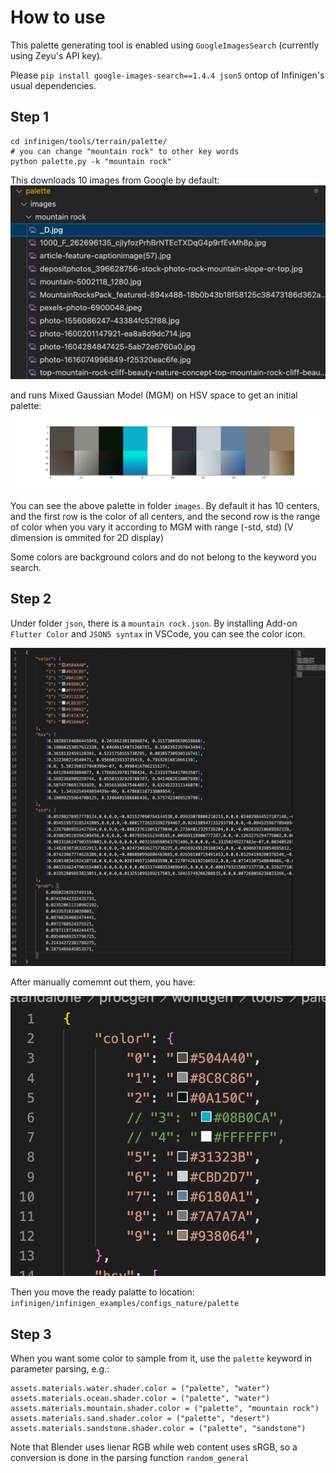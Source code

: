 # How to use

This palette generating tool is enabled using `GoogleImagesSearch` (currently using Zeyu's API key). 

Please `pip install google-images-search==1.4.4 json5` ontop of Infinigen's usual dependencies.

## Step 1

```
cd infinigen/tools/terrain/palette/
# you can change "mountain rock" to other key words
python palette.py -k "mountain rock"
```

This downloads 10 images from Google by default:
![](demo1.png)

and runs Mixed Gaussian Model (MGM) on HSV space to get an initial palette:
![](demo2.png)

You can see the above palette in folder `images`. By default it has 10 centers, and the first row is the color of all centers, and the second row is the range of color when you vary it according to MGM with range (-std, std) (V dimension is ommited for 2D display)

Some colors are background colors and do not belong to the keyword you search.

## Step 2

Under folder `json`, there is a `mountain rock.json`. By installing Add-on `Flutter Color` and `JSON5 syntax` in VSCode, you can see the color icon. 

![](demo3.png)

After manually comemnt out them, you have:

![](demo4.png)

Then you move the ready palatte to location: `infinigen/infinigen_examples/configs_nature/palette`

## Step 3

When you want some color to sample from it, use the `palette` keyword in parameter parsing, e.g.:

```
assets.materials.water.shader.color = ("palette", "water")
assets.materials.ocean.shader.color = ("palette", "water")
assets.materials.mountain.shader.color = ("palette", "mountain rock")
assets.materials.sand.shader.color = ("palette", "desert")
assets.materials.sandstone.shader.color = ("palette", "sandstone")
```

Note that Blender uses lienar RGB while web content uses sRGB, so a conversion is done in the parsing function `random_general`